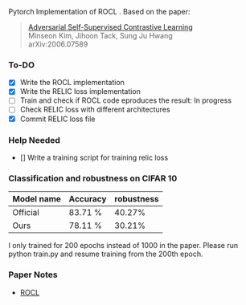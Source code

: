Pytorch Implementation of ROCL . Based on the paper:

  > [Adversarial Self-Supervised Contrastive Learning](https://arxiv.org/abs/2006.07589)\
  > Minseon Kim, Jihoon Tack, Sung Ju Hwang\
  > arXiv:2006.07589


### To-DO
- [x] Write the ROCL implementation
- [x] Write the RELIC loss implementation
- [ ] Train and check if  ROCL code eproduces the result: In progress 
- [ ] Check RELIC loss with different architectures 
- [x] Commit RELIC loss file

###  Help Needed
- [] Write a training script for training relic loss

### Classification and robustness on CIFAR 10

| Model name         |    Accuracy     |   robustness   |
| ------------------ |---------------- | -------------- |
| Official           |    83.71 %      |     40.27%     |
| Ours               |    78.11 %      |     30.21%     |

I only trained for 200 epochs instead of 1000 in the paper.
Please run python train.py and resume training from the 200th epoch. 

### Paper Notes
- [ROCL](https://dramatic-durian-120.notion.site/ICLR-CSS-Robust-Self-supervised-Learning-8e0853e04da74efdb3de27735184d932)
